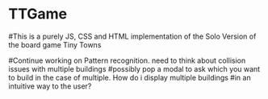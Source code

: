 # TTGame
#This is a purely JS, CSS and HTML implementation of the Solo Version of the board game Tiny Towns


#Continue working on Pattern recognition. need to think about collision issues with multiple buildings
#possibly pop a modal to ask which you want to build in the case of multiple. How do i display multiple buildings
#in an intuitive way to the user?
